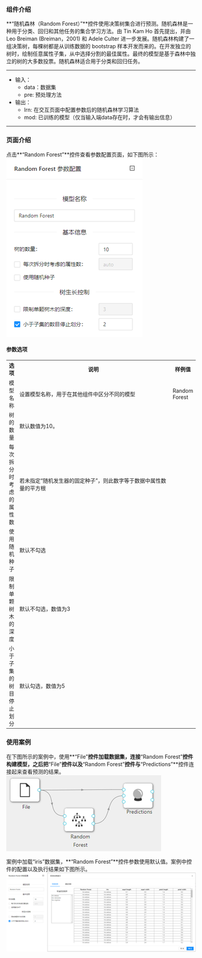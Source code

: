### 组件介绍
**“随机森林（Random Forest）”**控件使用决策树集合进行预测。随机森林是一种用于分类、回归和其他任务的集合学习方法。由 Tin Kam Ho 首先提出，并由 Leo Breiman (Breiman，2001) 和 Adele Culter 进一步发展。随机森林构建了一组决策树，每棵树都是从训练数据的 bootstrap 样本开发而来的。在开发独立的树时，绘制任意属性子集，从中选择分割的最佳属性。最终的模型是基于森林中独立的树的大多数投票。随机森林适合用于分类和回归任务。
<hr/>

- 输入：
  - data：数据集
  - pre: 预处理方法
- 输出：
  - lrn: 在交互页面中配置参数后的随机森林学习算法
  - mod: 已训练的模型（仅当输入端data存在时，才会有输出信息）

<hr/>


### 页面介绍
点击**“Random Forest”**控件查看参数配置页面，如下图所示：  
![param](/img/aistudio/model/random-forest/param.png)

#### 参数选项
<table>
  <tr>
    <th>选项</th>
    <th width="650">说明</th>
    <th>样例值</th>
  </tr>
  <tr>
      <td>模型名称</td> 
      <td>
      设置模型名称，用于在其他组件中区分不同的模型
      </td> 
      <td>Random Forest</td>
  </tr>
  <tr>
      <td>树的数量</td> 
      <td>
      默认数值为10。
      </td> 
      <td></td>
  </tr>
  <tr>
    <td>每次拆分时考虑的属性数</td> 
    <td>
    若未指定“随机发生器的固定种子”，则此数字等于数据中属性数量的平方根
    </td> 
    <td></td>
  </tr>
  <tr>
    <td>使用随机种子</td> 
    <td>
    默认不勾选
    </td> 
    <td></td>
  </tr>
  <tr>
    <td>限制单颗树木的深度</td> 
    <td>
    默认不勾选，数值为3
    </td> 
    <td></td>
  </tr>
  <tr>
    <td>小于子集的树目停止划分</td> 
    <td>
    默认勾选，数值为5
    </td> 
    <td></td>
  </tr>
</table>

### 使用案例
在下图所示的案例中，使用**“File”**控件加载数据集，连接**“Random Forest”**控件构建模型，之后把**“File”**控件以及**“Random Forest”**控件与**“Predictions”**控件连接起来查看预测的结果。  
![workflow](/img/aistudio/model/random-forest/workflow.png)

案例中加载“iris”数据集，**“Random Forest”**控件参数使用默认值。案例中控件的配置以及执行结果如下图所示。  
![workflow-result](/img/aistudio/model/random-forest/workflow-result.png)